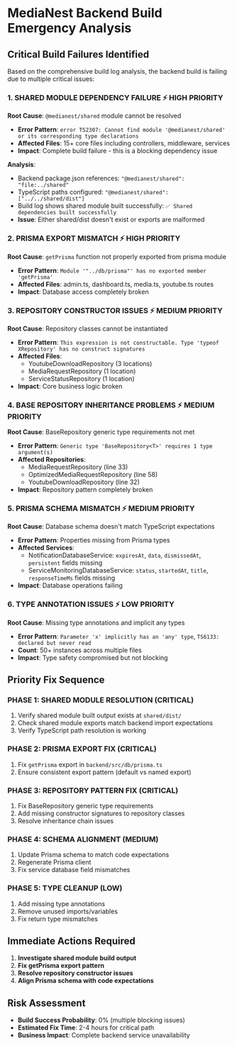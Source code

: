# MediaNest Backend Build Emergency Analysis

## Critical Build Failures Identified

Based on the comprehensive build log analysis, the backend build is failing due to multiple critical issues:

### 1. SHARED MODULE DEPENDENCY FAILURE ⚡ **HIGH PRIORITY**

**Root Cause**: `@medianest/shared` module cannot be resolved

- **Error Pattern**: `error TS2307: Cannot find module '@medianest/shared' or its corresponding type declarations`
- **Affected Files**: 15+ core files including controllers, middleware, services
- **Impact**: Complete build failure - this is a blocking dependency issue

**Analysis**:

- Backend package.json references: `"@medianest/shared": "file:../shared"`
- TypeScript paths configured: `"@medianest/shared": ["../../shared/dist"]`
- Build log shows shared module built successfully: `✅ Shared dependencies built successfully`
- **Issue**: Either shared/dist doesn't exist or exports are malformed

### 2. PRISMA EXPORT MISMATCH ⚡ **HIGH PRIORITY**

**Root Cause**: `getPrisma` function not properly exported from prisma module

- **Error Pattern**: `Module '"../db/prisma"' has no exported member 'getPrisma'`
- **Affected Files**: admin.ts, dashboard.ts, media.ts, youtube.ts routes
- **Impact**: Database access completely broken

### 3. REPOSITORY CONSTRUCTOR ISSUES ⚡ **MEDIUM PRIORITY**

**Root Cause**: Repository classes cannot be instantiated

- **Error Pattern**: `This expression is not constructable. Type 'typeof XRepository' has no construct signatures`
- **Affected Files**:
  - YoutubeDownloadRepository (3 locations)
  - MediaRequestRepository (1 location)
  - ServiceStatusRepository (1 location)
- **Impact**: Core business logic broken

### 4. BASE REPOSITORY INHERITANCE PROBLEMS ⚡ **MEDIUM PRIORITY**

**Root Cause**: BaseRepository generic type requirements not met

- **Error Pattern**: `Generic type 'BaseRepository<T>' requires 1 type argument(s)`
- **Affected Repositories**:
  - MediaRequestRepository (line 33)
  - OptimizedMediaRequestRepository (line 58)
  - YoutubeDownloadRepository (line 32)
- **Impact**: Repository pattern completely broken

### 5. PRISMA SCHEMA MISMATCH ⚡ **MEDIUM PRIORITY**

**Root Cause**: Database schema doesn't match TypeScript expectations

- **Error Pattern**: Properties missing from Prisma types
- **Affected Services**:
  - NotificationDatabaseService: `expiresAt`, `data`, `dismissedAt`, `persistent` fields missing
  - ServiceMonitoringDatabaseService: `status`, `startedAt`, `title`, `responseTimeMs` fields missing
- **Impact**: Database operations failing

### 6. TYPE ANNOTATION ISSUES ⚡ **LOW PRIORITY**

**Root Cause**: Missing type annotations and implicit any types

- **Error Pattern**: `Parameter 'x' implicitly has an 'any' type`, `TS6133: declared but never read`
- **Count**: 50+ instances across multiple files
- **Impact**: Type safety compromised but not blocking

## Priority Fix Sequence

### PHASE 1: SHARED MODULE RESOLUTION (CRITICAL)

1. Verify shared module built output exists at `shared/dist/`
2. Check shared module exports match backend import expectations
3. Verify TypeScript path resolution is working

### PHASE 2: PRISMA EXPORT FIX (CRITICAL)

1. Fix `getPrisma` export in `backend/src/db/prisma.ts`
2. Ensure consistent export pattern (default vs named export)

### PHASE 3: REPOSITORY PATTERN FIX (CRITICAL)

1. Fix BaseRepository generic type requirements
2. Add missing constructor signatures to repository classes
3. Resolve inheritance chain issues

### PHASE 4: SCHEMA ALIGNMENT (MEDIUM)

1. Update Prisma schema to match code expectations
2. Regenerate Prisma client
3. Fix service database field mismatches

### PHASE 5: TYPE CLEANUP (LOW)

1. Add missing type annotations
2. Remove unused imports/variables
3. Fix return type mismatches

## Immediate Actions Required

1. **Investigate shared module build output**
2. **Fix getPrisma export pattern**
3. **Resolve repository constructor issues**
4. **Align Prisma schema with code expectations**

## Risk Assessment

- **Build Success Probability**: 0% (multiple blocking issues)
- **Estimated Fix Time**: 2-4 hours for critical path
- **Business Impact**: Complete backend service unavailability
